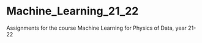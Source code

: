 # Machine_Learning_21_22
Assignments for the course Machine Learning for Physics of Data, year 21-22
